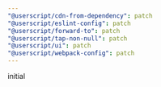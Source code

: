 ```yaml
---
"@userscript/cdn-from-dependency": patch
"@userscript/eslint-config": patch
"@userscript/forward-to": patch
"@userscript/tap-non-null": patch
"@userscript/ui": patch
"@userscript/webpack-config": patch
---
```


initial
